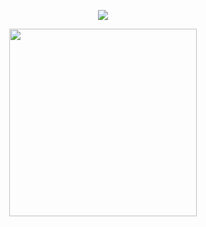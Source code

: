 
<p align="center"> <img src="https://komarev.com/ghpvc/?username=bahag-mackp1&label=Profile%20views&color=0e75b6&style=flat" /> </p>
<p align="center">
  <img src="https://media2.giphy.com/media/v1.Y2lkPTc5MGI3NjExY2M4YjYxZTc1ODI3YmQ4ODVhNTI2MTg4ZDMzYzQ4MjgzOTQ2ZjFhZCZjdD1n/ORiw3L43P6vctTWXT2/giphy.gif" style="height:300px;">
</p>
